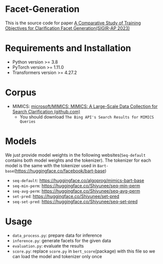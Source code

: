 # Facet-Generation

This is the source code for paper [A Comparative Study of Training Objectives for Clarification Facet Generation(SIGIR-AP 2023)](https://arxiv.org/pdf/2310.00703v1.pdf)

# Requirements and Installation

- Python version >= 3.8
- PyTorch version >= 1.11.0
- Transformers version >= 4.27.2

# Corpus

- MIMICS: [microsoft/MIMICS: MIMICS: A Large-Scale Data Collection for Search Clarification (github.com)](https://github.com/microsoft/MIMICS)
  - You should download `The Bing API's Search Results for MIMICS Queries`

# Models

We just provide model weights in the following websites(`Seq-default` contains both model weights and the tokenizer). The tokenizer for each model is the same with the tokenizer used in `Bart-base`(https://huggingface.co/facebook/bart-base)  

- `seq-default`: https://huggingface.co/algoprog/mimics-bart-base
- `seq-min-perm`: https://huggingface.co/Shiyunee/seq-min-perm
- `seq-avg-perm`: https://huggingface.co/Shiyunee/seq-avg-perm
- `set-pred`: https://huggingface.co/Shiyunee/set-pred
- `seq-set-pred`: https://huggingface.co/Shiyunee/seq-set-pred

# Usage

- `data_process.py`: prepare data for inference
- `inference.py`: generate facets for the given data
- `evaluation.py`: evaluate the results
- `score.py`: replace `score.py` in `bert_score`(package) with this file so we can load the model and tokenizer only once